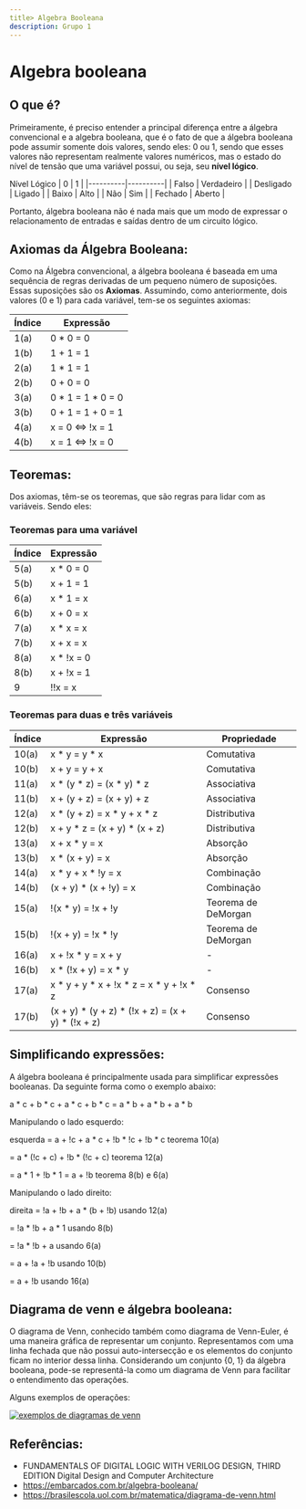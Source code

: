 ```yaml
---
title> Algebra Booleana
description: Grupo 1
---
```


# Algebra booleana
## O que é?
Primeiramente, é preciso entender a principal diferença entre a álgebra convencional e a algebra booleana, que é o fato de que a álgebra booleana pode assumir somente dois valores, sendo eles: 0 ou 1, sendo que esses valores não representam realmente valores numéricos, mas o estado do nível de tensão que uma variável possui, ou seja, seu **nível lógico**.

Nível Lógico
| 0 | 1 |
|----------|----------|
| Falso  | Verdadeiro  |
| Desligado  | Ligado |
| Baixo | Alto |
| Não | Sim |
| Fechado | Aberto |

Portanto, álgebra booleana não é nada mais que um modo de expressar o relacionamento de entradas e saídas dentro de um circuito lógico.

## Axiomas da Álgebra Booleana:
Como  na Álgebra convencional, a álgebra booleana é baseada em uma sequência de regras derivadas de um pequeno número de suposições. Essas suposições são os **Axiomas**. Assumindo, como anteriormente, dois valores (0 e 1) para cada variável, tem-se os seguintes axiomas:

| **Índice** | **Expressão**                |
|------------|------------------------------|
| 1(a)       | 0 * 0 = 0                    |
| 1(b)       | 1 + 1 = 1                    |
| 2(a)       | 1 * 1 = 1                    |
| 2(b)       | 0 + 0 = 0                    |
| 3(a)       | 0 * 1 = 1 * 0 = 0            |
| 3(b)       | 0 + 1 = 1 + 0 = 1            |
| 4(a)       | x = 0 ⇔ !x = 1               |
| 4(b)       | x = 1 ⇔ !x = 0               |

## Teoremas:
Dos axiomas, têm-se os teoremas, que são regras para lidar com as variáveis. Sendo eles:

### Teoremas para uma variável

| **Índice** | **Expressão**                |
|------------|------------------------------|
| 5(a)       | x * 0 = 0                    |
| 5(b)       | x + 1 = 1                    |
| 6(a)       | x * 1 = x                    |
| 6(b)       | x + 0 = x                    |
| 7(a)       | x * x = x                    |
| 7(b)       | x + x = x                    |
| 8(a)       | x * !x = 0                   |
| 8(b)       | x + !x = 1                   |
| 9          | !!x = x                      |

### Teoremas para duas e três variáveis

| **Índice** | **Expressão**                                | **Propriedade**       |
|------------|----------------------------------------------|-----------------------|
| 10(a)      | x * y = y * x                               | Comutativa            |
| 10(b)      | x + y = y + x                               | Comutativa            |
| 11(a)      | x * (y * z) = (x * y) * z                   | Associativa           |
| 11(b)      | x + (y + z) = (x + y) + z                   | Associativa           |
| 12(a)      | x * (y + z) = x * y + x * z                 | Distributiva          |
| 12(b)      | x + y * z = (x + y) * (x + z)               | Distributiva          |
| 13(a)      | x + x * y = x                               | Absorção              |
| 13(b)      | x * (x + y) = x                             | Absorção              |
| 14(a)      | x * y + x * !y = x                          | Combinação            |
| 14(b)      | (x + y) * (x + !y) = x                      | Combinação            |
| 15(a)      | !(x * y) = !x + !y                          | Teorema de DeMorgan   |
| 15(b)      | !(x + y) = !x * !y                          | Teorema de DeMorgan   |
| 16(a)      | x + !x * y = x + y                          | -                     |
| 16(b)      | x * (!x + y) = x * y                        | -                     |
| 17(a)      | x * y + y * x + !x * z = x * y + !x * z     | Consenso              |
| 17(b)      | (x + y) * (y + z) * (!x + z) = (x + y) * (!x + z) | Consenso          |

## Simplificando expressões:
A álgebra booleana é principalmente usada para simplificar expressões booleanas. Da seguinte forma como o exemplo abaixo:

a * c + b * c + a * c + b * c = a * b + a * b + a * b

Manipulando o lado esquerdo:

esquerda = a + !c + a * c + !b * !c + !b * c  teorema 10(a)

= a * (!c + c) + !b * (!c + c)  teorema 12(a)

= a * 1 + !b * 1  = a + !b teorema 8(b) e 6(a)

Manipulando o lado direito:

direita = !a + !b + a * (b + !b)  usando 12(a)

= !a * !b + a  * 1 usando 8(b)

= !a * !b + a  usando 6(a)

= a + !a + !b  usando 10(b)

= a + !b usando 16(a)

## Diagrama de venn e  álgebra booleana:
O diagrama de Venn, conhecido também como diagrama de Venn-Euler, é uma maneira gráfica de representar um conjunto. Representamos com uma linha fechada que não possui auto-intersecção e  os elementos do conjunto ficam no interior dessa linha. Considerando um conjunto {0, 1} da álgebra booleana, pode-se representá-la como um diagrama de Venn para facilitar o entendimento das operações.

Alguns exemplos de operações:

[![exemplos de diagramas de venn](https://www.google.com/url?sa=i&url=https%3A%2F%2Fwww.researchgate.net%2Ffigure%2FFigura-2-Diagramas-de-Venn-e-as-aplicaes-de-operadores-de-lgica-booleana-Fonte_fig2_315825852&psig=AOvVaw1sNDJ1xo6qXgrEZEZDoGvZ&ust=1733969234419000&source=images&cd=vfe&opi=89978449&ved=0CBQQjRxqFwoTCLD50vPQnooDFQAAAAAdAAAAABBN)](https://www.google.com/url?sa=i&url=https%3A%2F%2Fwww.researchgate.net%2Ffigure%2FFigura-2-Diagramas-de-Venn-e-as-aplicaes-de-operadores-de-lgica-booleana-Fonte_fig2_315825852&psig=AOvVaw1sNDJ1xo6qXgrEZEZDoGvZ&ust=1733969234419000&source=images&cd=vfe&opi=89978449&ved=0CBQQjRxqFwoTCLD50vPQnooDFQAAAAAdAAAAABBN)

## Referências:
- FUNDAMENTALS OF DIGITAL LOGIC WITH VERILOG DESIGN, THIRD EDITION Digital Design and Computer Architecture
- https://embarcados.com.br/algebra-booleana/
- https://brasilescola.uol.com.br/matematica/diagrama-de-venn.html
